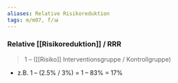 ```yaml
---
aliases: Relative Risikoreduktion
tags: m/m07, f/📊
---
```

### Relative [[Risikoreduktion]] / RRR
> 1 – ([[Risiko]] Interventionsgruppe / Kontrollgruppe) 
- z.B. 1 – (2.5% / 3%) = 1 – 83% = 17%